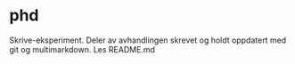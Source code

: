 # phd
Skrive-eksperiment. Deler av avhandlingen skrevet og holdt oppdatert med git og multimarkdown. Les README.md
